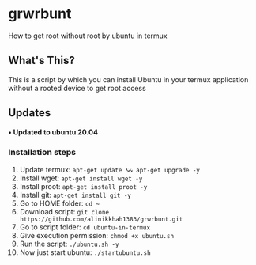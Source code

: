 # grwrbunt
How to get root without root by ubuntu in termux

## What's This?

This is a script by which you can install Ubuntu in your termux application without a rooted device to get root access

## Updates
**• Updated to ubuntu 20.04**

### Installation steps
1. Update termux: `apt-get update && apt-get upgrade -y`
2. Install wget: `apt-get install wget -y`
3. Install proot: `apt-get install proot -y`
4. Install git: `apt-get install git -y`
5. Go to HOME folder: `cd ~`
6. Download script: `git clone https://github.com/alinikkhah1383/grwrbunt.git`
7. Go to script folder: `cd ubuntu-in-termux`
8. Give execution permission: `chmod +x ubuntu.sh`
9. Run the script: `./ubuntu.sh -y`
10. Now just start ubuntu: `./startubuntu.sh`
